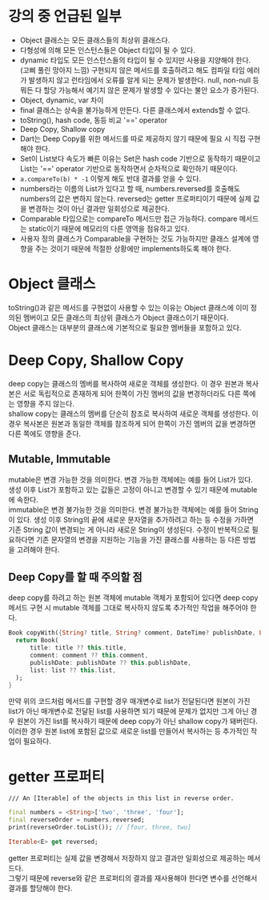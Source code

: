 # 강의 중 언급된 일부
- Object 클래스는 모든 클래스들의 최상위 클래스다.
- 다형성에 의해 모든 인스턴스들은 Object 타입이 될 수 있다.
- dynamic 타입도 모든 인스턴스들의 타입이 될 수 있지만 사용을 지양해야 한다. (고삐 풀린 망아지 느낌) 구현되지 않은 메서드를 호출하려고 해도 컴파일 타임 에러가 발생하지 않고 런타임에서 오류를 알게 되는 문제가 발생한다. null, non-null 등 뭐든 다 할당 가능해서 예기치 않은 문제가 발생할 수 있다는 불안 요소가 증가된다.
- Object, dynamic, var 차이
- final 클래스는 상속을 불가능하게 만든다. 다른 클래스에서 extends할 수 없다.
- toString(), hash code, 동등 비교 '==' operator
- Deep Copy, Shallow copy
- Dart는 Deep Copy를 위한 메서드를 따로 제공하지 않기 때문에 필요 시 직접 구현해야 한다.
- Set이 List보다 속도가 빠른 이유는 Set은 hash code 기반으로 동작하기 때문이고 List는 '==' operator 기반으로 동작하면서 순차적으로 확인하기 때문이다.
- `a.compareTo(b) * -1` 이렇게 해도 반대 결과를 얻을 수 있다.
- numbers라는 이름의 List가 있다고 할 때, numbers.reversed를 호출해도 numbers의 값은 변하지 않는다. reversed는 getter 프로퍼티이기 때문에 실제 값을 변경하는 것이 아닌 결과만 일회성으로 제공한다.
- Comparable 타입으로는 compareTo 메서드만 접근 가능하다. compare 메서드는 static이기 때문에 메모리의 다른 영역을 점유하고 있다.
- 사용자 정의 클래스가 Comparable을 구현하는 것도 가능하지만 클래스 설계에 영향을 주는 것이기 때문에 적절한 상황에만 implements하도록 해야 한다.

# Object 클래스
toString()과 같은 메서드를 구현없이 사용할 수 있는 이유는 Object 클래스에 이미 정의된 멤버이고 모든 클래스의 최상위 클래스가 Object 클래스이기 때문이다.  
Object 클래스는 대부분의 클래스에 기본적으로 필요한 멤버들을 포함하고 있다.

# Deep Copy, Shallow Copy
deep copy는 클래스의 멤버를 복사하여 새로운 객체를 생성한다. 이 경우 원본과 복사본은 서로 독립적으로 존재하게 되어 한쪽이 가진 멤버의 값을 변경하더라도 다른 쪽에는 영향을 주지 않는다.  
shallow copy는 클래스의 멤버를 단순히 참조로 복사하여 새로운 객체를 생성한다. 이 경우 복사본은 원본과 동일한 객체를 참조하게 되어 한쪽이 가진 멤버의 값을 변경하면 다른 쪽에도 영향을 준다.

## Mutable, Immutable
mutable은 변경 가능한 것을 의미한다. 변경 가능한 객체에는 예를 들어 List가 있다. 생성 이후 List가 포함하고 있는 값들은 고정이 아니고 변경할 수 있기 때문에 mutable에 속한다.  
immutable은 변경 불가능한 것을 의미한다. 변경 불가능한 객체에는 예를 들어 String이 있다. 생성 이후 String의 끝에 새로운 문자열을 추가하려고 하는 등 수정을 가하면 기존 String 값이 변경되는 게 아니라 새로운 String이 생성된다. 수정이 반복적으로 필요하다면 기존 문자열의 변경을 지원하는 기능을 가진 클래스를 사용하는 등 다른 방법을 고려해야 한다.

## Deep Copy를 할 때 주의할 점
deep copy를 하려고 하는 원본 객체에 mutable 객체가 포함되어 있다면 deep copy 메서드 구현 시 mutable 객체를 그대로 복사하지 않도록 추가적인 작업을 해주어야 한다.  
```dart
Book copyWith({String? title, String? comment, DateTime? publishDate, List? list}) {
  return Book(
      title: title ?? this.title,
      comment: comment ?? this.comment,
      publishDate: publishDate ?? this.publishDate,
      list: list ?? this.list,
  );
}
```
만약 위의 코드처럼 메서드를 구현할 경우 매개변수로 list가 전달된다면 원본이 가진 list가 아닌 매개변수로 전달된 list를 사용하면 되기 때문에 문제가 없지만 그게 아닌 경우 원본이 가진 list를 복사하기 때문에 deep copy가 아닌 shallow copy가 돼버린다.  
이러한 경우 원본 list에 포함된 값으로 새로운 list를 만들어서 복사하는 등 추가적인 작업이 필요하다.

# getter 프로퍼티
`/// An [Iterable] of the objects in this list in reverse order.`
```dart
final numbers = <String>['two', 'three', 'four'];
final reverseOrder = numbers.reversed;
print(reverseOrder.toList()); // [four, three, two]
```
```dart
Iterable<E> get reversed;
```

getter 프로퍼티는 실제 값을 변경해서 저장하지 않고 결과만 일회성으로 제공하는 메서드다.  
그렇기 때문에 reverse와 같은 프로퍼티의 결과를 재사용해야 한다면 변수를 선언해서 결과를 할당해야 한다.
